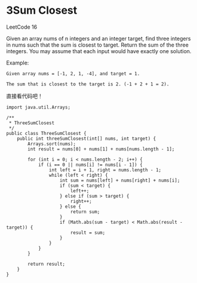 # 3Sum Closest
LeetCode 16

Given an array nums of n integers and an integer target, find three integers in nums such that the sum is closest to target. Return the sum of the three integers. You may assume that each input would have exactly one solution.

Example:

```
Given array nums = [-1, 2, 1, -4], and target = 1.

The sum that is closest to the target is 2. (-1 + 2 + 1 = 2).
```

直接看代码吧！

```
import java.util.Arrays;

/**
 * ThreeSumClosest
 */
public class ThreeSumClosest {
    public int threeSumClosest(int[] nums, int target) {
        Arrays.sort(nums);
        int result = nums[0] + nums[1] + nums[nums.length - 1];

        for (int i = 0; i < nums.length - 2; i++) {
            if (i == 0 || nums[i] != nums[i - 1]) {
                int left = i + 1, right = nums.length - 1;
                while (left < right) {
                    int sum = nums[left] + nums[right] + nums[i];
                    if (sum < target) {
                        left++;
                    } else if (sum > target) {
                        right++;
                    } else {
                        return sum;
                    }
                    if (Math.abs(sum - target) < Math.abs(result - target)) {
                        result = sum;
                    }
                }
            }
        }

        return result;
    }
}
```